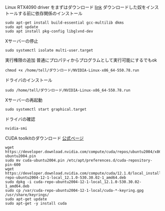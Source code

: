 Linux RTX4090 driver をまずはダウンロード
[link](https://www.nvidia.co.jp/download/driverResults.aspx/224356/jp)
ダウンロードした奴をインストールする前に依存関係のインストール
```
sudo apt-get install build-essential gcc-multilib dkms
sudo apt update
sudo apt install pkg-config libglvnd-dev

```
Xサーバーの停止
```
sudo systemctl isolate multi-user.target
```
実行権限の追加
普通にプロパティからプログラムとして実行可能にするでもok
```
chmod +x /home/tell/ダウンロード/NVIDIA-Linux-x86_64-550.78.run
```
ドライバのインストール
```
sudo /home/tell/ダウンロード/NVIDIA-Linux-x86_64-550.78.run
```
Xサーバーの再起動
```
sudo systemctl start graphical.target
```
ドライバの確認
```
nvidia-smi
```

CUDA toolkitのダウンロード
[公式ページ](https://developer.nvidia.com/cuda-12-1-0-download-archive?target_os=Linux&target_arch=x86_64&Distribution=Ubuntu&target_version=20.04&target_type=deb_local)
```
wget https://developer.download.nvidia.com/compute/cuda/repos/ubuntu2004/x86_64/cuda-ubuntu2004.pin
sudo mv cuda-ubuntu2004.pin /etc/apt/preferences.d/cuda-repository-pin-600
wget https://developer.download.nvidia.com/compute/cuda/12.1.0/local_installers/cuda-repo-ubuntu2004-12-1-local_12.1.0-530.30.02-1_amd64.deb
sudo dpkg -i cuda-repo-ubuntu2004-12-1-local_12.1.0-530.30.02-1_amd64.deb
sudo cp /var/cuda-repo-ubuntu2004-12-1-local/cuda-*-keyring.gpg /usr/share/keyrings/
sudo apt-get update
sudo apt-get -y install cuda
```
